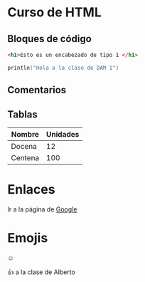 # Curso de HTML

## Bloques de código

```html
<h1>Esto es un encabezado de tipo 1 </h1>
```

```kotlin
println("Hola a la clase de DAM 1")
```

## Comentarios
<!-- Esto es un comentario -->

[//]:<> (Este es el comentario)

## Tablas
| Nombre  | Unidades |
| ------- | -------- |
| Docena  | 12       |
| Centena | 100      |

# Enlaces
Ir a la página de [Google](https://www.google.es)

# Emojis
:relaxed:

:+1: a la clase de Alberto

